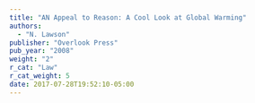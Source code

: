 ```yaml
---
title: "AN Appeal to Reason: A Cool Look at Global Warming"
authors:
  - "N. Lawson"
publisher: "Overlook Press"
pub_year: "2008"
weight: "2"
r_cat: "Law"
r_cat_weight: 5
date: 2017-07-28T19:52:10-05:00
---
```

